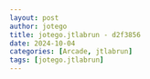 ```yaml
---
layout: post
author: jotego
title: jotego.jtlabrun - d2f3856
date: 2024-10-04
categories: [Arcade, jtlabrun]
tags: [jotego.jtlabrun]
---
```


